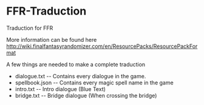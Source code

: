 # FFR-Traduction
Traduction for FFR

More information can be found here http://wiki.finalfantasyrandomizer.com/en/ResourcePacks/ResourcePackFormat

A few things are needed to make a complete traduction

- dialogue.txt --  Contains every dialogue in the game.  
- spellbook.json -- Contains every magic spell name in the game
- intro.txt -- Intro dialogue (Blue Text)
- bridge.txt -- Bridge dialogue (When crossing the bridge)
